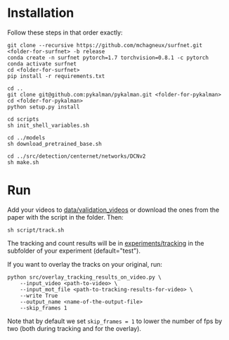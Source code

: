 # Installation 

Follow these steps in that order exactly:
```shell
git clone --recursive https://github.com/mchagneux/surfnet.git <folder-for-surfnet> -b release
conda create -n surfnet pytorch=1.7 torchvision=0.8.1 -c pytorch 
conda activate surfnet
cd <folder-for-surfnet>
pip install -r requirements.txt

cd ..
git clone git@github.com:pykalman/pykalman.git <folder-for-pykalman>
cd <folder-for-pykalman> 
python setup.py install

cd scripts 
sh init_shell_variables.sh

cd ../models 
sh download_pretrained_base.sh

cd ../src/detection/centernet/networks/DCNv2
sh make.sh
```
# Run 

Add your videos to [data/validation_videos](data/validation_videos) or download the ones from the paper with the script in the folder. Then: 

```shell
sh script/track.sh
```
The tracking and count results will be in [experiments/tracking](experiments/tracking) in the subfolder of your experiment (default="test").

If you want to overlay the tracks on your original, run: 

```shell 
python src/overlay_tracking_results_on_video.py \
    --input_video <path-to-video> \
    --input_mot_file <path-to-tracking-results-for-video> \
    --write True 
    --output_name <name-of-the-output-file>
    --skip_frames 1
```

Note that by default we set `skip_frames = 1` to lower the number of fps by two (both during tracking and for the overlay).
